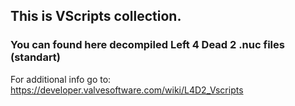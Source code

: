 ## This is VScripts collection.
### You can found here decompiled Left 4 Dead 2 .nuc files (standart)

For additional info go to: https://developer.valvesoftware.com/wiki/L4D2_Vscripts
